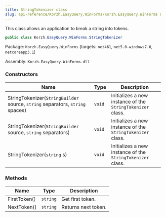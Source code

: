 ```yaml
---
title: StringTokenizer class
slug: api-reference/Korzh.EasyQuery.WinForms/Korzh.EasyQuery.WinForms namespace/stringtokenizer-class
---
```



This class allows an application to break a string into tokens.
```csharp
public class Korzh.EasyQuery.WinForms.StringTokenizer

```
Package: `Korzh.EasyQuery.WinForms` (targets: `net461`, `net5.0-windows7.0`, `netcoreapp3.1`)

Assembly: `Korzh.EasyQuery.WinForms.dll`

### Constructors

| Name | Type | Description | 
| --- | --- | --- | 
| StringTokenizer(`StringBuilder` source, `string` separators, `string` spaces) | `void` | Initializes a new instance of the `StringTokenizer` class. | 
| StringTokenizer(`StringBuilder` source, `string` separators) | `void` | Initializes a new instance of the `StringTokenizer` class. | 
| StringTokenizer(`string` s) | `void` | Initializes a new instance of the `StringTokenizer` class. | 


### Methods

| Name | Type | Description | 
| --- | --- | --- | 
| FirstToken() | `string` | Get first token. | 
| NextToken() | `string` | Returns next token. |